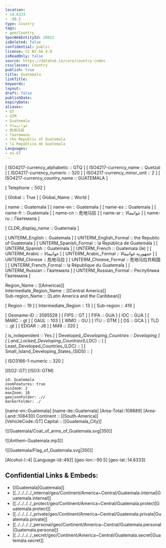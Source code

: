 ```yaml
---
location:
- 14.6333
- -90.5
type: Country
tags:
- geo/Country
SpocWebEntityId: 26912
isDeleted: false
confidential: public
license: CC BY-SA 4.0
isReadOnly: false
source: https://datahub.io/core/country-codes
cssclasses: Country
publish: true
title: Guatemala
linkTitle: 
keywords: 
layout: 
draft: false
publishDate: 
expiryDate: 
aliases:
- GT
- GTM
- Guatemala
- غواتيمالا
- 危地马拉
- Гватемала
- the Republic of Guatemala
- la República de Guatemala
Languages:
- es-GT
---
```



[	ISO4217-currency_alphabetic	 :: GTQ ] 
[	ISO4217-currency_name	 :: Quetzal ] 
[	ISO4217-currency_numeric	 :: 320 ] 
[	ISO4217-currency_minor_unit	 :: 2 ] 
[	ISO4217-currency_country_name	 :: GUATEMALA ] 

[	Telephone	 :: 502 ] 

[	Global	 :: True ] 
[	Global_Name	 :: World ] 

[	name	 :: Guatemala ] 
[	name-en	 :: Guatemala ] 
[	name-es	 :: Guatemala ] 
[	name-fr	 :: Guatemala ] 
[	name-cn	 :: 危地马拉 ] 
[	name-ar	 :: غواتيمالا ] 
[	name-ru	 :: Гватемала ] 

[	CLDR_display_name	 :: Guatemala ] 

[	UNTERM_English	 :: Guatemala ] 
[	UNTERM_English_Formal	 :: the Republic of Guatemala ] 
[	UNTERM_Spanish_Formal	 :: la República de Guatemala ] 
[	UNTERM_Spanish	 :: Guatemala ] 
[	UNTERM_French	 :: Guatemala (le) ] 
[	UNTERM_Arabic	 :: غواتيمالا ] 
[	UNTERM_Arabic_Formal	 :: جمهورية غواتيمالا ] 
[	UNTERM_Chinese	 :: 危地马拉 ] 
[	UNTERM_Chinese_Formal	 :: 危地马拉共和国 ] 
[	UNTERM_French_Formal	 :: la République du Guatemala ] 
[	UNTERM_Russian	 :: Гватемала ] 
[	UNTERM_Russian_Formal	 :: Республика Гватемала ] 

Region_Name ::  [[Americas]]  
Intermediate_Region_Name ::  [[Central America]]  
Sub-region_Name ::  [[Latin America and the Caribbean]] 

[	Region	 :: 19 ] 
[	Intermediate_Region	 :: 13 ] 
[	Sub-region	 :: 419 ] 

[	Geoname-ID	 :: 3595528 ] 
[	FIPS	 :: GT ] 
[	FIFA	 :: GUA ] 
[	IOC	 :: GUA ] 
[	MARC	 :: gt ] 
[	GAUL	 :: 103 ] 
[	WMO	 :: GU ] 
[	ITU	 :: GTM ] 
[	DS	 :: GCA ] 
[	TLD	 :: .gt ] 
[	EDGAR	 :: J8 ] 
[	M49	 :: 320 ] 

[	is_independent	 :: Yes ] 
[	Developed_/_Developing_Countries	 :: Developing ] 
[	Land_Locked_Developing_Countries_(LLDC)	 ::  ] 
[	Least_Developed_Countries_(LDC)	 ::  ] 
[	Small_Island_Developing_States_(SIDS)	 ::  ] 

[	ISO3166-1-numeric	 :: 320 ] 



[ISO2::GT] 
[ISO3::GTM] 

```leaflet
id: Guatemala
zoomFeatures: true 
minZoom: 2 
maxZoom: 18
geojsonFolder: .//
markerFolder: ./
```

[name-en::Guatemala] 
[name-de::Guatemala] 
[Area-Total::108889] 
[Area-Land::108430] 
Continent :: [[South-America]]  
[VehicleCode::GT] 
Capital :: [[Guatemala_City]]  

![[Guatemala/Coat_of_arms_of_Guatemala.svg|350]] 

![[Anthem-Guatemala.mp3]] 

![[Guatemala/Flag_of_Guatemala.svg|350]] 

[Alcohol-l::4] 
[Language-Id::492] 
[geo-lon::-90.5] 
[geo-lat::14.6333] 



## Confidential Links & Embeds: 
- [[Guatemala|Guatemala]] 
- [[../../../../_internal/geo/Continent/America~Central/Guatemala.internal|Guatemala.internal]] 
- [[../../../../_protect/geo/Continent/America~Central/Guatemala.protect|Guatemala.protect]] 
- [[../../../../_private/geo/Continent/America~Central/Guatemala.private|Guatemala.private]] 
- [[../../../../_personal/geo/Continent/America~Central/Guatemala.personal|Guatemala.personal]] 
- [[../../../../_secret/geo/Continent/America~Central/Guatemala.secret|Guatemala.secret]] 

